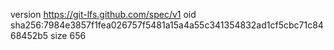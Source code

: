 version https://git-lfs.github.com/spec/v1
oid sha256:7984e3857f1fea026757f5481a15a4a55c341354832ad1cf5cbc71c8468452b5
size 656
